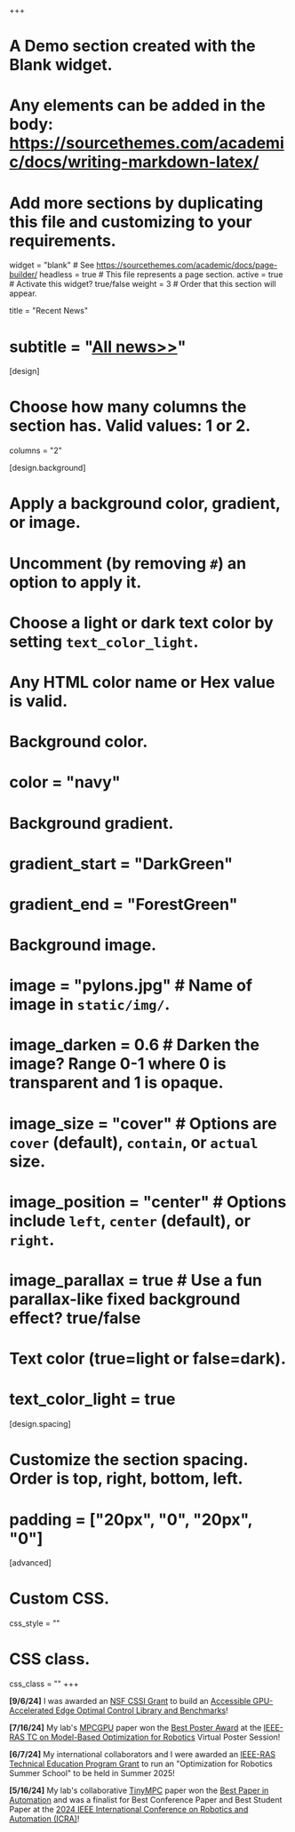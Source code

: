 +++
# A Demo section created with the Blank widget.
# Any elements can be added in the body: https://sourcethemes.com/academic/docs/writing-markdown-latex/
# Add more sections by duplicating this file and customizing to your requirements.

widget = "blank"  # See https://sourcethemes.com/academic/docs/page-builder/
headless = true  # This file represents a page section.
active = true  # Activate this widget? true/false
weight = 3  # Order that this section will appear.

title = "Recent News"
# subtitle = "[All news>>](/news)"

[design]
  # Choose how many columns the section has. Valid values: 1 or 2.
  columns = "2"

[design.background]
  # Apply a background color, gradient, or image.
  #   Uncomment (by removing `#`) an option to apply it.
  #   Choose a light or dark text color by setting `text_color_light`.
  #   Any HTML color name or Hex value is valid.

  # Background color.
  # color = "navy"
  
  # Background gradient.
  # gradient_start = "DarkGreen"
  # gradient_end = "ForestGreen"
  
  # Background image.
  # image = "pylons.jpg"  # Name of image in `static/img/`.
  # image_darken = 0.6  # Darken the image? Range 0-1 where 0 is transparent and 1 is opaque.
  # image_size = "cover"  #  Options are `cover` (default), `contain`, or `actual` size.
  # image_position = "center"  # Options include `left`, `center` (default), or `right`.
  # image_parallax = true  # Use a fun parallax-like fixed background effect? true/false
  
  # Text color (true=light or false=dark).
  # text_color_light = true

[design.spacing]
  # Customize the section spacing. Order is top, right, bottom, left.
  # padding = ["20px", "0", "20px", "0"]

[advanced]
 # Custom CSS. 
 css_style = ""
 
 # CSS class.
 css_class = ""
+++

<!-- **[9/14/24]** Come find us at the [2024 Northeast Robotics Colloquium](https://www.umass.edu/robotics/nerc2024)! We'll have a four posters and our PI will be giving a short talk! -->

**[9/6/24]** I was awarded an [NSF CSSI Grant](https://new.nsf.gov/funding/opportunities/cssi-cyberinfrastructure-sustained-scientific-innovation) to build an [Accessible GPU-Accelerated Edge Optimal Control Library and Benchmarks](https://www.nsf.gov/awardsearch/showAward?AWD_ID=2411369&HistoricalAwards=false)!

**[7/16/24]** My lab's [MPCGPU](/publication/mpcgpu) paper won the [Best Poster Award](https://www.tcoptrob.org/news/2024-07-16/) at the [IEEE-RAS TC on Model-Based Optimization for Robotics](https://tcoptrob.org/) Virtual Poster Session!

<!-- **[6/29/24]** Come find us at the ["Frontiers of Optimization for Robotics"](https://sites.google.com/robotics.utias.utoronto.ca/frontiers-optimization-rss24/home) workshop at [Robotics Science and Systems 2024](https://roboticsconference.org/) where we've been selected to give a lightning talk! -->

<!-- **[6/14/24]** Come find us at the [Workshop on TinyML for Sustainable Development](https://tinymledu.org/SustainableDev-24) where we'll be giving three talks on Computer Vision, Edge Robotics, and Sustainable Computing! -->

<!-- **[6/10/24]** Our lab's work was highlighted in the cover article on the Barnard website today: [Bringing Robotics to Barnard](https://barnard.edu/news/bringing-robotics-barnard)! -->

**[6/7/24]** My international collaborators and I were awarded an [IEEE-RAS Technical Education Program Grant](https://www.ieee-ras.org/educational-resources-outreach/technical-education-programs) to run an "Optimization for Robotics Summer School" to be held in Summer 2025!

**[5/16/24]** My lab's collaborative [TinyMPC](/publication/tinympc) paper won the [Best Paper in Automation](https://2024.ieee-icra.org/awards-and-finalists/) and was a finalist for Best Conference Paper and Best Student Paper at the [2024 IEEE International Conference on Robotics and Automation (ICRA)](https://2024.ieee-icra.org/)!

<!-- **[5/1/24]** Come find us at the [2024 IEEE International Conference on Robotics and Automation](https://2024.ieee-icra.org/)! Learn more about our 5 papers and workshop panel on our [ICRA-24 page](/ICRA-24)! -->